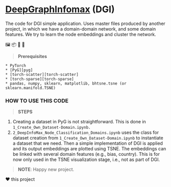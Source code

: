 
# [DeepGraphInfomax](https://arxiv.org/abs/1809.10341) (DGI) 

The code for DGI simple application. Uses master files produced by another project, in which we have a domain-domain network, and some domain features. We try to learn the node embeddings and cluster the network.

🖼️ 📦 🎯 🔄

> **Prerequisites** 

	* PyTorch
	* [PyG][pyg]
	* [torch-scatter][torch-scatter]
	* [torch-sparse][torch-sparse]
	* pandas, numpy, sklearn, matplotlib, bhtsne.tsne (or sklearn.manifold.TSNE)

[pyg]:https://pytorch-geometric.readthedocs.io/en/latest/notes/installation.html
[torch-scatter]:https://pytorch.org/docs/stable/generated/torch.scatter.html
[torch-sparse]:https://pytorch.org/docs/stable/sparse.html

### HOW TO USE THIS CODE

> **STEPS** 

1. Creating a dataset in PyG is not straightforward. This is done in ```1_Create_Own_Dataset-Domain.ipynb.``` 
2. ```2_DeepInfoMax_Node_Classification_Domains.ipynb``` uses the class for dataset creation from ```1_Create_Own_Dataset-Domain.ipynb``` to instantiate a dataset that we need. Then a simple implementation of DGI is applied and its output embeddings are plotted using TSNE. The embeddings can be linked with several domain features (e.g., bias, country). This is for now only used in the TSNE visualization stage, i.e., not as part of DGI.

> **NOTE**: Happy new project.


❤️ this project

